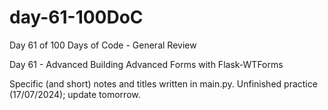 # day-61-100DoC
Day 61 of 100 Days of Code - General Review

Day 61 - Advanced Building Advanced Forms with Flask-WTForms

Specific (and short) notes and titles written in main.py.
  Unfinished practice (17/07/2024); update tomorrow.
